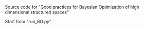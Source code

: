 Source code for "Good practices for Bayesian Optimization of high dimensional structured spaces"

Start from "run_BO.py"
